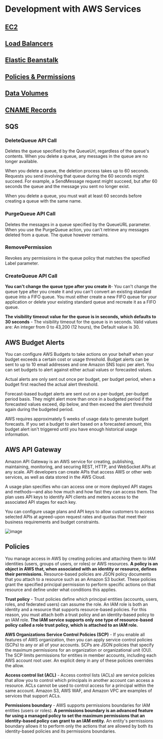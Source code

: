 # Development with AWS Services

## [EC2](https://github.com/WesH0use/AWS_Developer_Notes/blob/main/EC2_Development.md)

## [Load Balancers](https://github.com/WesH0use/AWS_Developer_Notes/blob/main/Load_Balancers_Development.md)

## [Elastic Beanstalk](https://github.com/WesH0use/AWS_Developer_Notes/blob/main/Elastic_Beanstalk_Development.md) 

## [Policies & Permissions](https://github.com/WesH0use/AWS_Developer_Notes/blob/main/Policies_Permissions_Development.md)

## [Data Volumes](https://github.com/WesH0use/AWS_Developer_Notes/blob/main/Data_Volumes_Development.md)

## [CNAME Records](https://github.com/WesH0use/AWS_Developer_Notes/blob/main/Resource_Record_Sets_Development.md)


## SQS 
 
### DeleteQueue API Call
Deletes the queue specified by the QueueUrl, regardless of the queue's contents. When you delete a queue, any messages in the queue are no longer available.

When you delete a queue, the deletion process takes up to 60 seconds. Requests you send involving that queue during the 60 seconds might succeed. For example, a SendMessage request might succeed, but after 60 seconds the queue and the message you sent no longer exist.

When you delete a queue, you must wait at least 60 seconds before creating a queue with the same name.
 
### PurgeQueue API Call
 
Deletes the messages in a queue specified by the QueueURL parameter. When you use the PurgeQueue action, you can't retrieve any messages deleted from a queue. The queue however remains.

 ### RemovePermission 
 
 Revokes any permissions in the queue policy that matches the specified Label parameter.

### CreateQueue API Call
**You can't change the queue type after you create it**- You can't change the queue type after you create it and you can't convert an existing standard queue into a FIFO queue. You must either create a new FIFO queue for your application or delete your existing standard queue and recreate it as a FIFO queue.

**The visibility timeout value for the queue is in seconds, which defaults to 30 seconds** - The visibility timeout for the queue is in seconds. Valid values are: An integer from 0 to 43,200 (12 hours), the Default value is 30.
 
 ## AWS Budget Alerts
  
  You can configure AWS Budgets to take actions on your behalf when your budget exceeds a certain cost or usage threshold. Budget alerts can be sent to up to 10 email addresses and one Amazon SNS topic per alert. You can set budgets to alert against either actual values or forecasted values.

Actual alerts are only sent out once per budget, per budget period, when a budget first reached the actual alert threshold.

Forecast-based budget alerts are sent out on a per-budget, per-budget period basis. They might alert more than once in a budgeted period if the forecasted values exceed, dip below, and then exceed the alert threshold again during the budgeted period.

AWS requires approximately 5 weeks of usage data to generate budget forecasts. If you set a budget to alert based on a forecasted amount, this budget alert isn't triggered until you have enough historical usage information.
  
  ## AWS API Gateway
  
Amazon API Gateway is an AWS service for creating, publishing, maintaining, monitoring, and securing REST, HTTP, and WebSocket APIs at any scale. API developers can create APIs that access AWS or other web services, as well as data stored in the AWS Cloud.
  
A usage plan specifies who can access one or more deployed API stages and methods—and also how much and how fast they can access them. The plan uses API keys to identify API clients and meters access to the associated API stages for each key.

You can configure usage plans and API keys to allow customers to access selected APIs at agreed-upon request rates and quotas that meet their business requirements and budget constraints.
  
  ![image](https://user-images.githubusercontent.com/44325167/129881859-4a5697e0-f0e7-41f0-9be2-24771572c44e.png)

 
 
## Policies 
 
You manage access in AWS by creating policies and attaching them to IAM identities (users, groups of users, or roles) or AWS resources. **A policy is an object in AWS that, when associated with an identity or resource, defines their permissions.** Resource-based policies are JSON policy documents that you attach to a resource such as an Amazon S3 bucket. These policies grant the specified principal permission to perform specific actions on that resource and define under what conditions this applies.
 
**Trust policy** - Trust policies define which principal entities (accounts, users, roles, and federated users) can assume the role. An IAM role is both an identity and a resource that supports resource-based policies. For this reason, you must attach both a trust policy and an identity-based policy to an IAM role. **The IAM service supports only one type of resource-based policy called a role trust policy, which is attached to an IAM role.**
 
**AWS Organizations Service Control Policies (SCP)** - If you enable all features of AWS organization, then you can apply service control policies (SCPs) to any or all of your accounts. SCPs are JSON policies that specify the maximum permissions for an organization or organizational unit (OU). The SCP limits permissions for entities in member accounts, including each AWS account root user. An explicit deny in any of these policies overrides the allow.

**Access control list (ACL)** - Access control lists (ACLs) are service policies that allow you to control which principals in another account can access a resource. ACLs cannot be used to control access for a principal within the same account. Amazon S3, AWS WAF, and Amazon VPC are examples of services that support ACLs.

**Permissions boundary** - AWS supports permissions boundaries for IAM entities (users or roles). **A permissions boundary is an advanced feature for using a managed policy to set the maximum permissions that an identity-based policy can grant to an IAM entity.** An entity's permissions boundary allows it to perform only the actions that are allowed by both its identity-based policies and its permissions boundaries.
